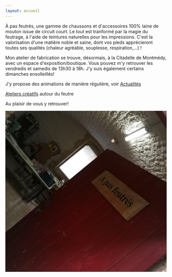 ```yaml
---
layout: accueil
---
```


À pas feutrés, une gamme de chaussons et d'accessoires 100% laine de mouton issue de circuit court. Le tout est tranformé par la magie du feutrage, à l'aide de teintures naturelles pour les impressions. C'est la valorisation d'une matière noble et saine, dont vos pieds apprécieront toutes ses qualités (chaleur agréable, souplesse, respiration,...) !



Mon atelier de fabrication se trouve, désormais, à la Citadelle de Montmédy, avec un espace d'exposition/boutique. Vous pouvez m'y retrouver les vendredis et samedis de 13h30 à 18h. J'y suis également certains dimanches ensolleillés!

J'y propose des animations de manière régulière, voir [Actualités](https://www.apasfeutres.be/actus/)

[Ateliers créatifs](https://www.ccrt.be/stages) autour du feutre




Au plaisir de vous y retrouver!




<div class="home">

  
  <div class="centered"><img src="accueil.jpg">



</div>


